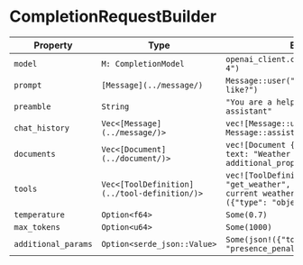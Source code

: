 # CompletionRequestBuilder

| Property | Type | Example |
|----------|------|---------|
| `model` | `M: CompletionModel` | `openai_client.completion_model("gpt-4")` |
| `prompt` | `[Message](../message/)` | `Message::user("What is the weather like?")` |
| `preamble` | `String` | `"You are a helpful weather assistant"` |
| `chat_history` | `Vec<[Message](../message/)>` | `vec![Message::user("Hello"), Message::assistant("Hi there!")]` |
| `documents` | `Vec<[Document](../document/)>` | `vec![Document { id: "weather_doc", text: "Weather data for today", additional_props: HashMap::new() }]` |
| `tools` | `Vec<[ToolDefinition](../tool-definition/)>` | `vec![ToolDefinition { name: "get_weather", description: "Get current weather", parameters: json!({"type": "object"}) }]` |
| `temperature` | `Option<f64>` | `Some(0.7)` |
| `max_tokens` | `Option<u64>` | `Some(1000)` |
| `additional_params` | `Option<serde_json::Value>` | `Some(json!({"top_p": 0.9, "presence_penalty": 0.0}))` |